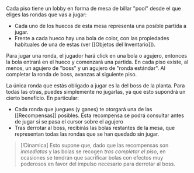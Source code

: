 Cada piso tiene un lobby en forma de mesa de billar "pool" desde el que eliges las rondas que vas a jugar: 
- Cada uno de los huecos de esta mesa representa una posible partida a jugar.
- Frente a cada hueco hay una bola de color, con las propiedades habituales de una de estas (ver [[Objetos del Inventario]]).

Para jugar una ronda, el jugador hará click en una bola o agujero, entonces la bola entrará en el hueco y comenzará una partida. En cada piso existe, al menos, un agujero de "boss" y un agujero de "ronda estándar". Al completar la ronda de boss, avanzas al siguiente piso.

La única ronda que estás obligado a jugar es la del boss de la planta. Para todas las otras, puedes simplemente no jugarlas, ya que esto supondrá un cierto beneficio. En particular:
- Cada ronda que juegues (y ganes) te otorgará una de las [[Recompensas]] posibles. Esta recompensa se podrá consultar antes de jugar si se pasa el cursor sobre el agujero
- Tras derrotar al boss, recibirás las bolas restantes de la mesa, que representan todas las rondas que se han quedado sin jugar.

>[!Dinamica]
>Esto supone que, dado que las recompensas son *inmediatas* y las bolas se recogen *tras completar el piso*, en ocasiones se tendrán que sacrificar bolas con efectos muy poderosos en favor del impulso necesario para derrotar al boss.

